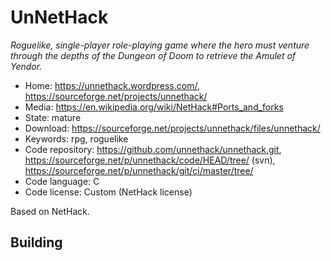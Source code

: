 # UnNetHack

_Roguelike, single-player role-playing game where the hero must venture through the depths of the Dungeon of Doom to retrieve the Amulet of Yendor._

- Home: https://unnethack.wordpress.com/, https://sourceforge.net/projects/unnethack/
- Media: https://en.wikipedia.org/wiki/NetHack#Ports_and_forks
- State: mature
- Download: https://sourceforge.net/projects/unnethack/files/unnethack/
- Keywords: rpg, roguelike
- Code repository: https://github.com/unnethack/unnethack.git, https://sourceforge.net/p/unnethack/code/HEAD/tree/ (svn), https://sourceforge.net/p/unnethack/git/ci/master/tree/
- Code language: C
- Code license: Custom (NetHack license)

Based on NetHack.

## Building

